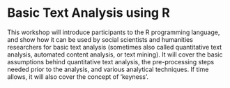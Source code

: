 # Basic Text Analysis using R

This workshop will introduce participants to the R programming language, and show how it can be used by social scientists and humanities researchers for basic text analysis (sometimes also called quantitative text analysis, automated content analysis, or text mining). It will cover the basic assumptions behind quantitative text analysis, the pre-processing steps needed prior to the analysis, and various analytical techniques. If time allows, it will also cover the concept of ‘keyness’.
